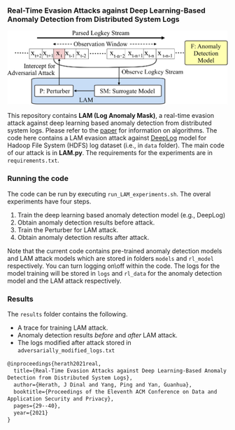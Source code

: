 ### Real-Time Evasion Attacks against Deep Learning-Based Anomaly Detection from Distributed System Logs

<p align="center">
  <img src="images/LAM_image.jpg" width="650">
</p>

This repository contains **LAM (Log Anomaly Mask)**, a real-time evasion attack against deep learning based anomaly detection from distributed system logs. Please refer to the [paper](http://www.dinalherath.com/papers/2021codaspy.pdf) for information on algorithms. The code here contains a LAM evasion attack against [DeepLog](https://www.cs.utah.edu/~lifeifei/papers/deeplog.pdf) model for Hadoop File System (HDFS) log dataset (i.e., in `data` folder). The main code of our attack is in **LAM.py**. The requirements for the experiments are in `requirements.txt`.

### Running the code

The code can be run by executing `run_LAM_experiments.sh`. The overal experiments have four steps.

1. Train the deep learning based anomaly detection model (e.g., DeepLog)
2. Obtain anomaly detection results before attack.
3. Train the Perturber for LAM attack.
4. Obtain anomaly detection results after attack.

Note that the current code contains pre-trained anomaly detection models and LAM attack models which are stored in folders `models` and `rl_model` respectively. You can turn logging on\off within the code. The logs for the model training will be stored in `logs` and `rl_data` for the anomaly detection model and the LAM attack respectively.

### Results

The `results` folder contains the following.

+ A trace for training LAM attack.
+ Anomaly detection results _before_ and _after_ LAM attack.
+ The logs modified after attack stored in `adversarially_modified_logs.txt`

```
@inproceedings{herath2021real,
  title={Real-Time Evasion Attacks against Deep Learning-Based Anomaly Detection from Distributed System Logs},
  author={Herath, J Dinal and Yang, Ping and Yan, Guanhua},
  booktitle={Proceedings of the Eleventh ACM Conference on Data and Application Security and Privacy},
  pages={29--40},
  year={2021}
}
```
